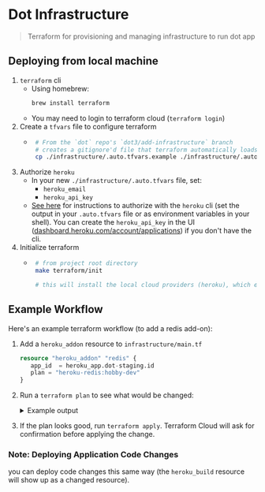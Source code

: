 # Dot Infrastructure
> Terraform for provisioning and managing infrastructure to run dot app

## Deploying from local machine
1. `terraform` cli  
   * Using homebrew:
      ```sh
      brew install terraform
      ```
   * You may need to login to terraform cloud (`terraform login`)
1. Create a `tfvars` file to configure terraform
   * ```sh
      # From the `dot` repo's `dot3/add-infrastructure` branch
      # creates a gitignore'd file that terraform automatically loads at runtime
      cp ./infrastructure/.auto.tfvars.example ./infrastructure/.auto.tfvars
      ```
1. Authorize `heroku`
   * In your new `./infrastructure/.auto.tfvars` file, set:
      * `heroku_email`
      * `heroku_api_key`
   * [See here](https://devcenter.heroku.com/articles/using-terraform-with-heroku#obtaining-an-authorization-token) for instructions to authorize with the `heroku` cli (set the output in your `.auto.tfvars` file or as environment variables in your shell).  You can create the `heroku_api_key` in the UI ([dashboard.heroku.com/account/applications](https://dashboard.heroku.com/account/applications)) if you don't have the cli.
1. Initialize terraform
   * ```sh
      # from project root directory
      make terraform/init

      # this will install the local cloud providers (heroku), which essentially is taking terraform code and making heroku api calls on your behalf.
      ```

## Example Workflow
Here's an example terraform workflow (to add a redis add-on):
1. Add a `heroku_addon` resource to `infrastructure/main.tf`
   ```terraform
   resource "heroku_addon" "redis" {
      app_id  = heroku_app.dot-staging.id
      plan = "heroku-redis:hobby-dev"
   }
   ```
1. Run a `terraform plan` to see what would be changed:
   <details>
      <summary>Example output</summary>

      ```sh
      # from ./infrastructure directory
      terraform plan

      # example output
      heroku_app.dot-staging: Refreshing state... [id=1dccef3f-6171-41e8-9aef-27662fe461d9]
      heroku_addon.logging: Refreshing state... [id=d8ad2353-19a5-4338-a57e-0e25fa1ec270]
      heroku_build.dot-staging: Refreshing state... [id=cd6dae38-5fc3-4b95-950a-a7ac5f7cc94e]
      heroku_formation.dot-staging_formation: Refreshing state... [id=1ec29859-6284-48b3-84b2-015bf685a087]

      Terraform used the selected providers to generate the following execution plan. Resource actions are indicated with the following symbols:
      + create

      Terraform will perform the following actions:

      # heroku_addon.redis will be created
      + resource "heroku_addon" "redis" {
            + app_id            = "..."
            + config_var_values = (sensitive value)
            + config_vars       = (known after apply)
            + id                = (known after apply)
            + name              = (known after apply)
            + plan              = "heroku-redis:hobby-dev"
            + provider_id       = (known after apply)
         }

      Plan: 1 to add, 0 to change, 0 to destroy.

      ──────────────────────────────────────────────────────────────────────────────────────────────────────────────────────────────────────────────────────────────────────────────────────────────────────────────────────────────────────────────────────────────────────────────────────────────────────────────────────────

      Note: You didn't use the -out option to save this plan, so Terraform can't guarantee to take exactly these actions if you run "terraform apply" now.
      ```
      
   </details>
1. If the plan looks good, run `terraform apply`.  Terraform Cloud will ask for confirmation before applying the change.

### Note: Deploying Application Code Changes
you can deploy code changes this same way (the `heroku_build` resource will show up as a changed resource).